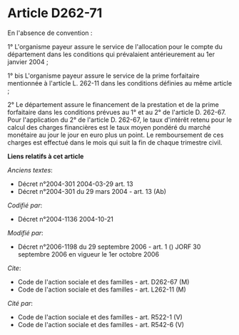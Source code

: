 # Article D262-71

En l'absence de convention :

1° L'organisme payeur assure le service de l'allocation pour le compte du département dans les conditions qui prévalaient
antérieurement au 1er janvier 2004 ;

1° bis L'organisme payeur assure le service de la prime forfaitaire mentionnée à l'article L. 262-11 dans les conditions
définies au même article ;

2° Le département assure le financement de la prestation et de la prime forfaitaire dans les conditions prévues au 1° et au
2° de l'article D. 262-67. Pour l'application du 2° de l'article D. 262-67, le taux d'intérêt retenu pour le calcul des
charges financières est le taux moyen pondéré du marché monétaire au jour le jour en euro plus un point. Le remboursement de
ces charges est effectué dans le mois qui suit la fin de chaque trimestre civil.

**Liens relatifs à cet article**

_Anciens textes_:

  - Décret n°2004-301 2004-03-29 art. 13
  - Décret n°2004-301 du 29 mars 2004 - art. 13 (Ab)

_Codifié par_:

  - Décret n°2004-1136 2004-10-21

_Modifié par_:

  - Décret n°2006-1198 du 29 septembre 2006 - art. 1 () JORF 30 septembre 2006 en vigueur le 1er octobre 2006

_Cite_:

  - Code de l'action sociale et des familles - art. D262-67 (M)
  - Code de l'action sociale et des familles - art. L262-11 (M)

_Cité par_:

  - Code de l'action sociale et des familles - art. R522-1 (V)
  - Code de l'action sociale et des familles - art. R542-6 (V)
